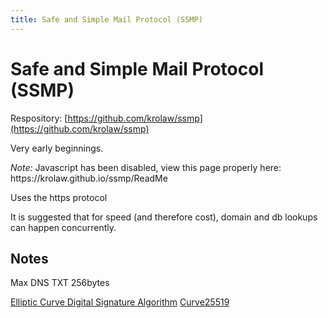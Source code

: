 ```yaml
---
title: Safe and Simple Mail Protocol (SSMP)
---
```

# Safe and Simple Mail Protocol (SSMP)

Respository: [https://github.com/krolaw/ssmp](https://github.com/krolaw/ssmp)

Very early beginnings.

<noscript>
<em>Note:</em> Javascript has been disabled, view this page properly here: https://krolaw.github.io/ssmp/ReadMe
</noscript>

<script src="https://krolaw.github.io/wsd/wsd.js"></script>

Uses the https protocol

<sequence-diagram data="
title: Alice emails Bob
alias: A->ssmp.a.com
alias: B->ssmp.b.com
Alice->A: eMail\nto: bob@b.com\nbodyHash: <sha256>
A->B: eMail\nto: bob@b.com\nfrom: alice@a.com\ntime: 202105221515\nsignature: <sig>\nbodySig: <bodySig>
B-->A: Opportunity to reject:\nTime too far in past
note right: B: DB lookup secret code for\nalice@a.com in Bob's account
B->A: Request public key
A->B:Returns Key
note right: B: Signs time+secret with public key.\nChecks result matches signature.
note right: B: Reads Body - Signs time+secret+\nsha256 with public key
B-->A: Opportunity to reject
A-->Alice: Failed
B->A: Accepts email
A->Alice: Successful
"></sequence-diagram>

It is suggested that for speed (and therefore cost), domain and db lookups can happen concurrently.

<sequence-diagram data="
title: Alice and Bob Share Emails
alias: A->Alice
alias: B->Bob
alias: b.com->ssmp.b.com
alias: a.com->ssmp.a.com
A->a.com: Allow bob@b.com
a.com->b.com: bob@b.com->alice@a.com\ncode: abc123\ntime: 202105221515\nsignature: <sig>
b.com->a.com: Bob doesn't know you
a.com-->A: Pending
B->b.com: Allow alice@a.com
b.com->a.com: alice@a.com->bob@b.com\ncode: xyz456\ntime: 202105221515\nsignature: <sig>
a.com->b.com: Requests public key
note right: a.com: Signs time+secret+\nalice->bob@b.com with public key.\nChecks result matches signature.
a.com->b.com: bob->alice@a.com\ncode: abc123
b.com->B: Emails successfully shared
A->a.com: Allow bob@b.com
a.com->A: Emails successfully shared
"></sequence-diagram>

## Notes
Max DNS TXT 256bytes

[Elliptic Curve Digital Signature Algorithm](https://en.wikipedia.org/wiki/Elliptic_Curve_Digital_Signature_Algorithm)
[Curve25519](https://en.wikipedia.org/wiki/Curve25519)